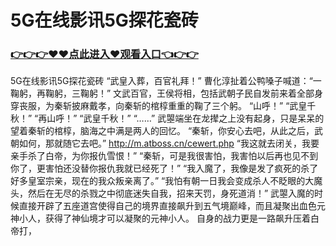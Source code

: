 # 5G在线影讯5G探花瓷砖

### <a href="https://https://github.com/lourv/hair/issues/1">👉👉👉♥♥点此进入♥观看入口👈👉👉</a>

5G在线影讯5G探花瓷砖
“武皇入葬，百官礼拜！”
    曹化淳扯着公鸭嗓子喊道：“一鞠躬，再鞠躬，三鞠躬！”
    文武百官，王侯将相，包括武朝子民自发前来着全部身穿丧服，为秦斩披麻戴孝，向秦斩的棺椁重重的鞠了三个躬。
    “山呼！”
    “武皇千秋！”
    “再山呼！”
    “武皇千秋！”
    “……”
    武曌端坐在龙撵之上没有起身，只是呆呆的望着秦斩的棺椁，脑海之中满是两人的回忆。
    “秦斩，你安心去吧，从此之后，武朝如何，那就随它去吧。”
    http://m.atboss.cn/cewert.php
    “我这就去闭关，我要亲手杀了白帝，为你报仇雪恨！”
    “秦斩，可是我很害怕，我害怕以后再也见不到你了，更害怕还没替你报仇我就已经死了！”
    “我入魔了，我像是发了疯死的杀了好多皇室宗亲，现在的我众叛亲离了。”
    “我怕有朝一日我会变成杀人不眨眼的大魔头，然后在无尽的杀戮之中彻底迷失自我，招来天罚，身死道消！”
    武曌入魔的时候直接开辟了五座道宫使得自己的境界直接飙升到五气境巅峰，而且凝聚出血色元神小人，获得了神仙境才可以凝聚的元神小人。
    自身的战力更是一路飙升压着白帝打，
